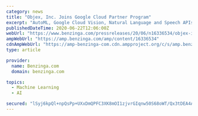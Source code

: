 ```yaml
---
category: news
title: "Objex, Inc. Joins Google Cloud Partner Program"
excerpt: "AutoML, Google Cloud Vision, Natural Language and Speech APIs Digital transformation is rethinking old operating models and to become more agile in your ability to experiment and respond to ever changing customer needs. Objex is a call away to help you in ..."
publishedDateTime: 2020-06-22T12:06:00Z
webUrl: "https://www.benzinga.com/pressreleases/20/06/n16336534/objex-inc-joins-google-cloud-partner-program"
ampWebUrl: "https://amp.benzinga.com/amp/content/16336534"
cdnAmpWebUrl: "https://amp-benzinga-com.cdn.ampproject.org/c/s/amp.benzinga.com/amp/content/16336534"
type: article

provider:
  name: Benzinga.com
  domain: benzinga.com

topics:
  - Machine Learning
  - AI

secured: "lSyj6kpQl+npQsPp+UXxDmQPFC3XK8mOI1zjvrGIqnw50S68oWT/Qx3tDEA4A2SYg+ON0ByXczA3nJ/0t+ZXtmzv8m5yvc3+JJqS4O+TWjk0IchepNNlcA2dvPwqqzzOQlefQOczATU9SdtieVgr1ovuEoi0n/MsoxuifpYJqw/ugy+74IPE/8A0BjK0sgtm3jL4n1uZnIJ4E5Oszufielm9e7444L3TnvvqphhMk1OmWgypb8XDF/0jMfPXuwJA69XuBDYUYxKgPgRH+2w9kc3oLoB9R8xcUpOjj/bchRpSUgWGQUEpuwQM9KqmRg6SzsRqd0YxEeUzwNUSyfOmXQ==;7d4GkfJnAnNKuWwQCy27vQ=="
---
```


